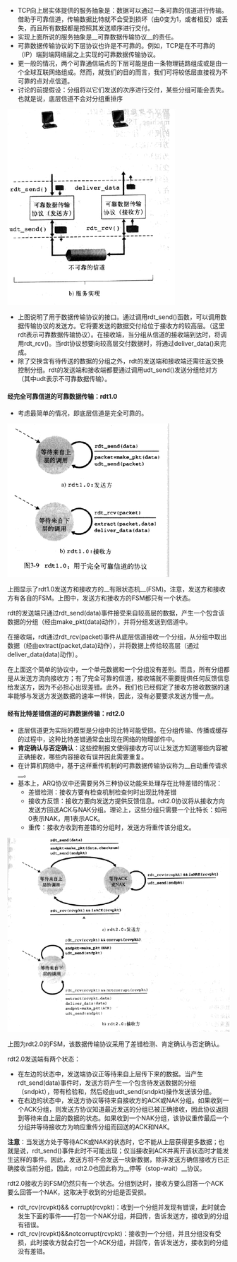 * TCP向上层实体提供的服务抽象是：数据可以通过一条可靠的信道进行传输。借助于可靠信道，传输数据比特就不会受到损坏（由0变为1，或者相反）或丢失，而且所有数据都是按照其发送顺序进行交付。
* 实现上面所说的服务抽象是__可靠数据传输协议__的责任。
* 可靠数据传输协议的下层协议也许是不可靠的。例如，TCP是在不可靠的（IP）端到端网络层之上实现的可靠数据传输协议。
* 更一般的情况，两个可靠通信端点的下层可能是由一条物理链路组成或是由一个全球互联网络组成。然而，就我们的目的而言，我们可将较低层直接视为不可靠的点对点信道。
* 讨论的前提假设：分组将以它们发送的次序进行交付，某些分组可能会丢失。也就是说，底层信道不会对分组重排序

![Alt text](../img/201707172252.png)

* 上图说明了用于数据传输协议的接口。通过调用rdt_send()函数，可以调用数据传输协议的发送方。它将要发送的数据交付给位于接收方的较高层。（这里rdt表示可靠数据传输协议）。在接收端，当分组从信道的接收端到达时，将调用rdt_rcv()。当rdt协议想要向较高层交付数据时，将通过deliver_data()来完成。
* 除了交换含有待传送的数据的分组之外，rdt的发送端和接收端还需往返交换控制分组。rdt的发送端和接收端都要通过调用udt_send()发送分组给对方（其中udt表示不可靠数据传输）。



#### 经完全可靠信道的可靠数据传输：rdt1.0

* 考虑最简单的情况，即底层信道是完全可靠的。

![Alt text](../img/201707172309.png)

​	上图显示了rdt1.0发送方和接收方的__有限状态机__(FSM)。注意，发送方和接收方有各自的FSM。上图中，发送方和接收方的FSM都只有一个状态。

​	rdt的发送端只通过rdt_send(data)事件接受来自较高层的数据，产生一个包含该数据的分组（经由make_pkt(data)动作），并将分组发送到信道中。

​	在接收端，rdt通过rdt_rcv(packet)事件从底层信道接收一个分组，从分组中取出数据（经由extract(packet,data)动作），并将数据上传给较高层（通过deliver_data(data)动作）。

​	在上面这个简单的协议中，一个单元数据和一个分组没有差别。而且，所有分组都是从发送方流向接收方；有了完全可靠的信道，接收端就不需要提供任何反馈信息给发送方，因为不必担心出现差错。此外，我们也已经假定了接收方接收数据的速率能够与发送方发送数据的速率一样快，因此，没有必要要求发送方慢一点。



#### 经有比特差错信道的可靠数据传输：rdt2.0

* 底层信道更为实际的模型是分组中的比特可能受损。在分组传输、传播或缓存的过程中，这种比特差错通常会出现在网络的物理部件中。
* __肯定确认与否定确认__：这些控制报文使得接收方可以让发送方知道哪些内容被正确接收，哪些内容接收有误并因此需要重复。
* 在计算机网络中，基于这样重传机制的可靠数据传输协议称为__自动重传请求__。
* 基本上，ARQ协议中还需要另外三种协议功能来处理存在比特差错的情况：
  * 差错检测：接收方要有检查机制检查何时出现比特差错
  * 接收方反馈：接收方要向发送方提供反馈信息。rdt2.0协议将从接收方向发送方回送ACK与NAK分组。理论上，这些分组只需要一个比特长：如用0表示NAK，用1表示ACK。
  * 重传：接收方收到有差错的分组时，发送方将重传该分组文。

![Alt text](../img/201707190009.png)

​	上图为rdt2.0的FSM，该数据传输协议采用了差错检测、肯定确认与否定确认。

rdt2.0发送端有两个状态：

 *   在左边的状态中，发送端协议正等待来自上层传下来的数据。当产生rdt_send(data)事件时，发送方将产生一个包含待发送数据的分组（sndpkt），带有检验和，然后经由udt_send(sndpkt)操作发送该分组。
 *   在右边的状态中，发送方协议等待来自接收方的ACK或NAK分组。如果收到一个ACK分组，则发送方协议知道最近发送的分组已被正确接收，因此协议返回到等待来自上层的数据的状态。如果收到一个NAK分组，该协议重传最后一个分组并等待接收方为响应重传分组而回送的ACK和NAK。

__注意__：当发送方处于等待ACK或NAK的状态时，它不能从上层获得更多数据；也就是说，rdt_send()事件此时不可能出现；仅当接收到ACK并离开该状态时才能发生这样的事件。因此，发送方将不会发送一块新数据，除非发送方确信接收方已正确接收当前分组。因此，rdt2.0也因此称为__停等（stop-wait）__协议。

rdt2.0接收方的FSM仍然只有一个状态。分组到达时，接收方要么回答一个ACK要么回答一个NAK，这取决于收到的分组是否受损。

* rdt_rcv(rcvpkt)&& corrupt(rcvpkt)：收到一个分组并发现有错误，此时就会发生下面的事件——打包一个NAK分组，并回传，告诉发送方，接收到的分组有错误。
* rdt_rcv(rcvpkt)&&notcorrupt(rcvpkt)：接收到一个分组，并且分组没有受损，此时接收方就会打包一个ACK分组，并回传，告诉发送方，接收到的分组没有差错。






